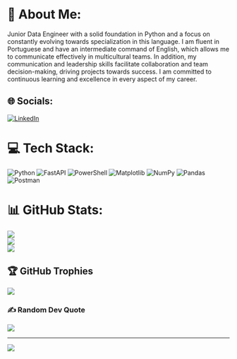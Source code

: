 # 💫 About Me:
Junior Data Engineer with a solid foundation in Python and a focus on constantly evolving towards specialization in this language. I am fluent in Portuguese and have an intermediate command of English, which allows me to communicate effectively in multicultural teams. In addition, my communication and leadership skills facilitate collaboration and team decision-making, driving projects towards success. I am committed to continuous learning and excellence in every aspect of my career.


## 🌐 Socials:
[![LinkedIn](https://img.shields.io/badge/LinkedIn-%230077B5.svg?logo=linkedin&logoColor=white)](https://www.linkedin.com/in/jos%C3%A9-aroudo-de-assis-pinedo-a532381a2/) 

# 💻 Tech Stack:
![Python](https://img.shields.io/badge/python-3670A0?style=for-the-badge&logo=python&logoColor=ffdd54) ![FastAPI](https://img.shields.io/badge/FastAPI-005571?style=for-the-badge&logo=fastapi) ![PowerShell](https://img.shields.io/badge/PowerShell-%235391FE.svg?style=for-the-badge&logo=powershell&logoColor=white) ![Matplotlib](https://img.shields.io/badge/Matplotlib-%23ffffff.svg?style=for-the-badge&logo=Matplotlib&logoColor=black) ![NumPy](https://img.shields.io/badge/numpy-%23013243.svg?style=for-the-badge&logo=numpy&logoColor=white) ![Pandas](https://img.shields.io/badge/pandas-%23150458.svg?style=for-the-badge&logo=pandas&logoColor=white) ![Postman](https://img.shields.io/badge/Postman-FF6C37?style=for-the-badge&logo=postman&logoColor=white) 

# 📊 GitHub Stats:
![](https://github-readme-stats.vercel.app/api?username=JoseAroudo&theme=dark&hide_border=false&include_all_commits=true&count_private=true)<br/>
![](https://github-readme-streak-stats.herokuapp.com/?user=JoseAroudo&theme=dark&hide_border=false)<br/>
![](https://github-readme-stats.vercel.app/api/top-langs/?username=JoseAroudo&theme=dark&hide_border=false&include_all_commits=true&count_private=true&layout=compact)

## 🏆 GitHub Trophies
![](https://github-profile-trophy.vercel.app/?username=JoseAroudo&theme=radical&no-frame=false&no-bg=false&margin-w=4)

### ✍️ Random Dev Quote
![](https://quotes-github-readme.vercel.app/api?type=horizontal&theme=radical)

---
[![](https://visitcount.itsvg.in/api?id=JoseAroudo&icon=0&color=0)](https://visitcount.itsvg.in)

<!-- Proudly created with GPRM ( https://gprm.itsvg.in ) -->
